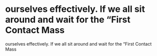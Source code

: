 # ourselves effectively. If  we  all sit around and wait for the “First Contact Mass

ourselves effectively. If  we  all sit around and wait for the “First Contact Mass